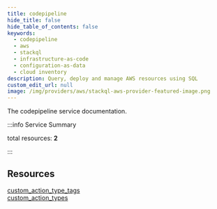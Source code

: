 ```yaml
---
title: codepipeline
hide_title: false
hide_table_of_contents: false
keywords:
  - codepipeline
  - aws
  - stackql
  - infrastructure-as-code
  - configuration-as-data
  - cloud inventory
description: Query, deploy and manage AWS resources using SQL
custom_edit_url: null
image: /img/providers/aws/stackql-aws-provider-featured-image.png
---
```


The codepipeline service documentation.

:::info Service Summary

<div class="row">
<div class="providerDocColumn">
<span>total resources:&nbsp;<b>2</b></span><br />
</div>
</div>

:::

## Resources
<div class="row">
<div class="providerDocColumn">
<a href="/providers/aws/codepipeline/custom_action_type_tags/">custom_action_type_tags</a>
</div>
<div class="providerDocColumn">
<a href="/providers/aws/codepipeline/custom_action_types/">custom_action_types</a>
</div>
</div>